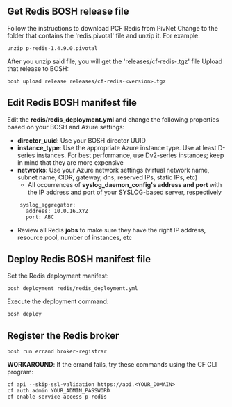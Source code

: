 ## Get Redis BOSH release file
Follow the instructions to download PCF Redis from PivNet
Change to the folder that contains the 'redis.pivotal' file and unzip it. For example:
```
unzip p-redis-1.4.9.0.pivotal
```
After you unzip said file, you will get the 'releases/cf-redis-<version>.tgz' file
Upload that release to BOSH:
```
bosh upload release releases/cf-redis-<version>.tgz
```

## Edit Redis BOSH manifest file
Edit the **redis/redis_deployment.yml** and change the following properties based on your BOSH and Azure settings:
* **director_uuid**: Use your BOSH director UUID
* **instance_type**: Use the appropriate Azure instance type. Use at least D-series instances. For best performance, use Dv2-series instances; keep in mind that they are more expensive
* **networks**: Use your Azure network settings (virtual network name, subnet name, CIDR, gateway, dns, reserved IPs, static IPs, etc) 
  * All occurrences of **syslog_daemon_config's address and port** with the IP address and port of your SYSLOG-based server, respectively
```
    syslog_aggregator:
      address: 10.0.16.XYZ
      port: ABC
```    
* Review all Redis **jobs** to make sure they have the right IP address, resource pool, number of instances, etc

## Deploy Redis BOSH manifest file
Set the Redis deployment manifest:
```
bosh deployment redis/redis_deployment.yml
```
Execute the deployment command:
```
bosh deploy
```
## Register the Redis broker
```
bosh run errand broker-registrar
```
**WORKAROUND**: If the errand fails, try these commands using the CF CLI program:
```
cf api --skip-ssl-validation https://api.<YOUR_DOMAIN>
cf auth admin YOUR_ADMIN_PASSWORD
cf enable-service-access p-redis
```
